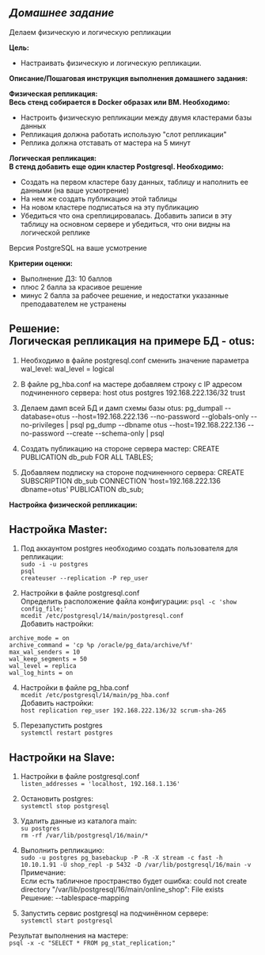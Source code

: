 ## *Домашнее задание*  
Делаем физическую и логическую репликации  

**Цель:**  
* Настраивать физическую и логическую репликации.


**Описание/Пошаговая инструкция выполнения домашнего задания:**  

**Физическая репликация:**  
**Весь стенд собирается в Docker образах или ВМ. Необходимо:**    

* Настроить физическую репликации между двумя кластерами базы данных  
* Репликация должна работать использую "слот репликации"  
* Реплика должна отставать от мастера на 5 минут  

**Логическая репликация:**  
**В стенд добавить еще один кластер Postgresql. Необходимо:**    

* Создать на первом кластере базу данных, таблицу и наполнить ее данными (на ваше усмотрение)  
* На нем же создать публикацию этой таблицы  
* На новом кластере подписаться на эту публикацию  
* Убедиться что она среплицировалась. Добавить записи в эту таблицу на основном сервере и убедиться, что они видны на логической реплике    

Версия PostgreSQL на ваше усмотрение


**Критерии оценки:**  
* Выполнение ДЗ: 10 баллов  
* плюс 2 балла за красивое решение  
* минус 2 балла за рабочее решение, и недостатки указанные преподавателем не устранены  

**Решение:**  
Логическая репликация на примере БД - otus:
-------------------------------------------
1. Необходимо в файле postgresql.conf сменить значение параметра wal_level:
wal_level = logical

2. В файле pg_hba.conf на мастере добавляем строку с IP адресом подчиненного сервера:
host otus postgres 192.168.222.136/32 trust

3. Делаем дамп всей БД и дамп схемы базы otus:
pg_dumpall --database=otus --host=192.168.222.136 --no-password --globals-only --no-privileges | psql
pg_dump --dbname otus --host=192.168.222.136 --no-password --create --schema-only | psql

4. Cоздать публикацию на стороне сервера мастер:
CREATE PUBLICATION db_pub FOR ALL TABLES;

5. Добавляем подписку на стороне подчиненного сервера:
CREATE SUBSCRIPTION db_sub CONNECTION 'host=192.168.222.136 dbname=otus' PUBLICATION db_sub;

**Настройка физической репликации:**    

Настройка Master:  
-----------------  
1. Под аккаунтом postgres необходимо создать пользователя для репликации:  
``sudo -i -u postgres``    
``psql``    
``createuser --replication -P rep_user``    

2. Настройки в файле postgresql.conf    
Определить расположение файла конфигурации:
``psql -c 'show config_file;'``    
``mcedit /etc/postgresql/14/main/postgresql.conf``    
Добавить настройки:    
```
archive_mode = on                 
archive_command = 'cp %p /oracle/pg_data/archive/%f'   
max_wal_senders = 10              
wal_keep_segments = 50            
wal_level = replica                       
wal_log_hints = on
```

4. Настройки в файле pg_hba.conf    
``mcedit /etc/postgresql/14/main/pg_hba.conf``    
Добавить настройки:    
``host replication rep_user 192.168.222.136/32 scrum-sha-265``    

5. Перезапустить postgres    
``systemctl restart postgres``      

Настройки на Slave:    
-------------------    
1. Настройки в файле postgresql.conf    
``listen_addresses = 'localhost, 192.168.1.136'``    

2. Остановить postgres:  
``systemctl stop postgresql``    

3. Удалить данные из каталога main:    
``su postgres``  
``rm -rf /var/lib/postgresql/16/main/*``    

4. Выполнить репликацию:      
``sudo -u postgres pg_basebackup -P -R -X stream -c fast -h 10.10.1.91 -U shop_repl -p 5432 -D /var/lib/postgresql/16/main -v``  
Примечание:  
Если есть табличное пространство будет ошибка:  could not create directory "/var/lib/postgresql/16/main/online_shop": File exists  
Решение: --tablespace-mapping    

6. Запустить сервис postgresql на подчинённом сервере:    
``systemctl start postgresql``

Результат выполнения на мастере:  
``psql -x -c "SELECT * FROM pg_stat_replication;"``  





